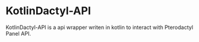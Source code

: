 # KotlinDactyl-API
KotlinDactyl-API is a api wrapper writen in kotlin to interact with Pterodactyl Panel API.
